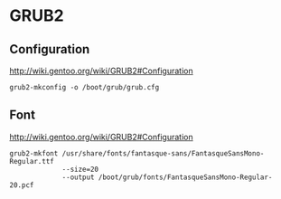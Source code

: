 GRUB2
=====

Configuration
-------------

<http://wiki.gentoo.org/wiki/GRUB2#Configuration>

    grub2-mkconfig -o /boot/grub/grub.cfg

Font
----

<http://wiki.gentoo.org/wiki/GRUB2#Configuration>

    grub2-mkfont /usr/share/fonts/fantasque-sans/FantasqueSansMono-Regular.ttf
                 --size=20
                 --output /boot/grub/fonts/FantasqueSansMono-Regular-20.pcf
